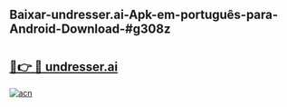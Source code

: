## Baixar-undresser.ai-Apk-em-português​-para-Android-Download-#g308z

# <h2><a href="https://ainizakaria.my?title=undresser.ai&ref=20M">🔗👉 🔴 undresser.ai</a></h2>

[![acn](https://github.com/user-attachments/assets/0f9c940e-d8b0-45ae-aac7-cd30a18b3e1c)](https://ainizakaria.my?title=undresser.ai&ref=20M)

